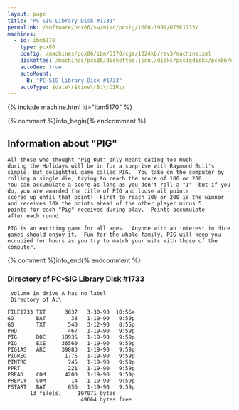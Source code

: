 ```yaml
---
layout: page
title: "PC-SIG Library Disk #1733"
permalink: /software/pcx86/sw/misc/pcsig/1000-1999/DISK1733/
machines:
  - id: ibm5170
    type: pcx86
    config: /machines/pcx86/ibm/5170/cga/1024kb/rev3/machine.xml
    diskettes: /machines/pcx86/diskettes.json,/disks/pcsigdisks/pcx86/diskettes.json
    autoGen: true
    autoMount:
      B: "PC-SIG Library Disk #1733"
    autoType: $date\r$time\rB:\rDIR\r
---
```


{% include machine.html id="ibm5170" %}

{% comment %}info_begin{% endcomment %}

## Information about "PIG"

    All those who thought "Pig Out" only meant eating too much
    during the Holidays will be in for a surprise with Raymond Buti's
    simple, but delightful game called PIG.  You take on the computer by
    rolling a single die, trying to reach the score of 100 or 200.
    You can accumulate a score as long as you don't roll a "1"--but if you
    do, you are awarded the title of PIG and loose all points
    scored up until that point!  First to reach 100 or 200 is the winner
    and receives 10X the points ahead of the other player minus 5
    points for each "Pig" received during play.  Points accumulate
    after each round.
    
    PIG is an exciting game for all ages.  Anyone with an interest in dice
    games should enjoy it.  Fun for the whole family, PIG will keep you
    occupied for hours as you try to match your wits with those of the
    computer.
{% comment %}info_end{% endcomment %}


### Directory of PC-SIG Library Disk #1733

     Volume in drive A has no label
     Directory of A:\

    FILE1733 TXT      3037   3-30-90  10:56a
    GO       BAT        38   1-19-90   9:59p
    GO       TXT       540   3-12-90   8:55p
    PHD                467   1-19-90   9:59p
    PIG      DOC     18935   1-19-90   9:59p
    PIG      EXE     36560   1-19-90   9:59p
    PIG1AS   ARC     39883   1-19-90   9:59p
    PIGREG            1775   1-19-90   9:59p
    PINTRO             745   1-19-90   9:59p
    PPRT               221   1-19-90   9:59p
    PREAD    COM      4200   1-19-90   9:59p
    PREPLY   COM        14   1-19-90   9:59p
    PSTART   BAT       656   1-19-90   9:59p
           13 file(s)     107071 bytes
                           49664 bytes free
